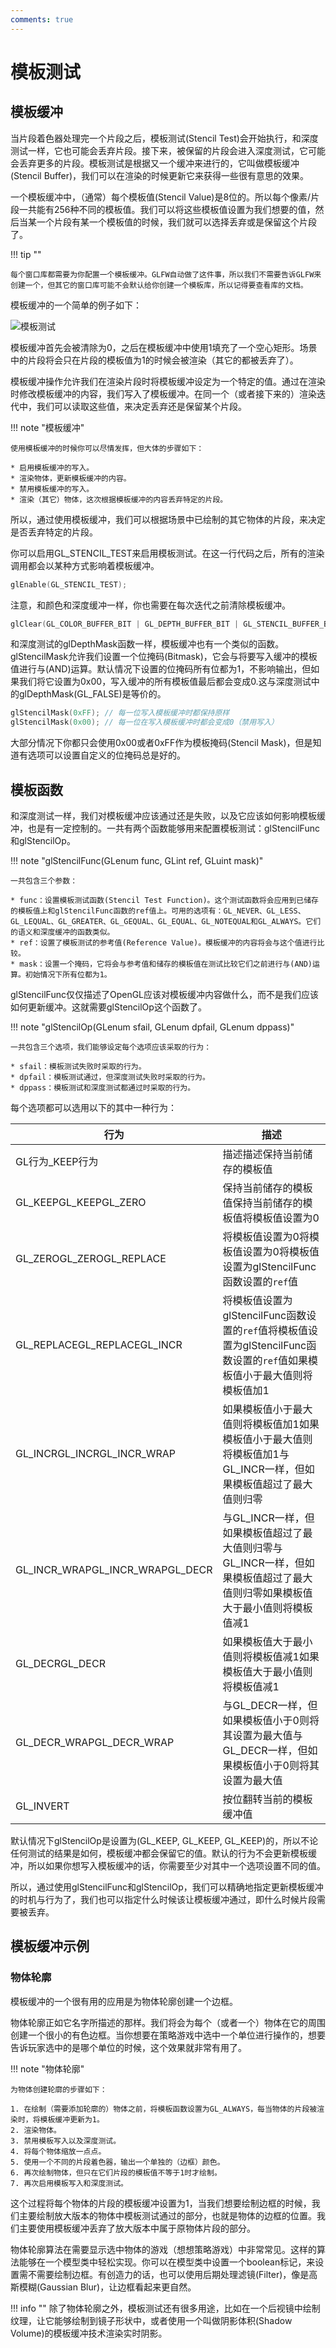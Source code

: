 ```yaml
---
comments: true
---
```


# 模板测试

## 模板缓冲
当片段着色器处理完一个片段之后，模板测试(Stencil Test)会开始执行，和深度测试一样，它也可能会丢弃片段。接下来，被保留的片段会进入深度测试，它可能会丢弃更多的片段。模板测试是根据又一个缓冲来进行的，它叫做模板缓冲(Stencil Buffer)，我们可以在渲染的时候更新它来获得一些很有意思的效果。

一个模板缓冲中，（通常）每个模板值(Stencil Value)是8位的。所以每个像素/片段一共能有256种不同的模板值。我们可以将这些模板值设置为我们想要的值，然后当某一个片段有某一个模板值的时候，我们就可以选择丢弃或是保留这个片段了。

!!! tip ""

    每个窗口库都需要为你配置一个模板缓冲。GLFW自动做了这件事，所以我们不需要告诉GLFW来创建一个，但其它的窗口库可能不会默认给你创建一个模板库，所以记得要查看库的文档。

模板缓冲的一个简单的例子如下：

![模板测试](/assets/images/CG/stencil-test1.png)

模板缓冲首先会被清除为0，之后在模板缓冲中使用1填充了一个空心矩形。场景中的片段将会只在片段的模板值为1的时候会被渲染（其它的都被丢弃了）。

模板缓冲操作允许我们在渲染片段时将模板缓冲设定为一个特定的值。通过在渲染时修改模板缓冲的内容，我们写入了模板缓冲。在同一个（或者接下来的）渲染迭代中，我们可以读取这些值，来决定丢弃还是保留某个片段。

!!! note "模板缓冲"

    使用模板缓冲的时候你可以尽情发挥，但大体的步骤如下：

    * 启用模板缓冲的写入。
    * 渲染物体，更新模板缓冲的内容。
    * 禁用模板缓冲的写入。
    * 渲染（其它）物体，这次根据模板缓冲的内容丢弃特定的片段。
  
所以，通过使用模板缓冲，我们可以根据场景中已绘制的其它物体的片段，来决定是否丢弃特定的片段。

你可以启用GL_STENCIL_TEST来启用模板测试。在这一行代码之后，所有的渲染调用都会以某种方式影响着模板缓冲。

``` c++
glEnable(GL_STENCIL_TEST);
```

注意，和颜色和深度缓冲一样，你也需要在每次迭代之前清除模板缓冲。

```c++
glClear(GL_COLOR_BUFFER_BIT | GL_DEPTH_BUFFER_BIT | GL_STENCIL_BUFFER_BIT);
```

和深度测试的glDepthMask函数一样，模板缓冲也有一个类似的函数。glStencilMask允许我们设置一个位掩码(Bitmask)，它会与将要写入缓冲的模板值进行与(AND)运算。默认情况下设置的位掩码所有位都为1，不影响输出，但如果我们将它设置为0x00，写入缓冲的所有模板值最后都会变成0.这与深度测试中的glDepthMask(GL_FALSE)是等价的。

```c++
glStencilMask(0xFF); // 每一位写入模板缓冲时都保持原样
glStencilMask(0x00); // 每一位在写入模板缓冲时都会变成0（禁用写入）
```

大部分情况下你都只会使用0x00或者0xFF作为模板掩码(Stencil Mask)，但是知道有选项可以设置自定义的位掩码总是好的。

## 模板函数

和深度测试一样，我们对模板缓冲应该通过还是失败，以及它应该如何影响模板缓冲，也是有一定控制的。一共有两个函数能够用来配置模板测试：glStencilFunc和glStencilOp。

!!! note "glStencilFunc(GLenum func, GLint ref, GLuint mask)"

    一共包含三个参数：

    * func：设置模板测试函数(Stencil Test Function)。这个测试函数将会应用到已储存的模板值上和glStencilFunc函数的ref值上。可用的选项有：GL_NEVER、GL_LESS、GL_LEQUAL、GL_GREATER、GL_GEQUAL、GL_EQUAL、GL_NOTEQUAL和GL_ALWAYS。它们的语义和深度缓冲的函数类似。
    * ref：设置了模板测试的参考值(Reference Value)。模板缓冲的内容将会与这个值进行比较。
    * mask：设置一个掩码，它将会与参考值和储存的模板值在测试比较它们之前进行与(AND)运算。初始情况下所有位都为1。

glStencilFunc仅仅描述了OpenGL应该对模板缓冲内容做什么，而不是我们应该如何更新缓冲。这就需要glStencilOp这个函数了。

!!! note "glStencilOp(GLenum sfail, GLenum dpfail, GLenum dppass)"

    一共包含三个选项，我们能够设定每个选项应该采取的行为：

    * sfail：模板测试失败时采取的行为。
    * dpfail：模板测试通过，但深度测试失败时采取的行为。
    * dppass：模板测试和深度测试都通过时采取的行为。

每个选项都可以选用以下的其中一种行为：

| 行为                            | 描述                                                         |
| ------------------------------- | ------------------------------------------------------------ |
| GL行为_KEEP行为                 | 描述描述保持当前储存的模板值                                 |
| GL_KEEPGL_KEEPGL_ZERO           | 保持当前储存的模板值保持当前储存的模板值将模板值设置为0      |
| GL_ZEROGL_ZEROGL_REPLACE        | 将模板值设置为0将模板值设置为0将模板值设置为glStencilFunc函数设置的`ref`值 |
| GL_REPLACEGL_REPLACEGL_INCR     | 将模板值设置为glStencilFunc函数设置的`ref`值将模板值设置为glStencilFunc函数设置的`ref`值如果模板值小于最大值则将模板值加1 |
| GL_INCRGL_INCRGL_INCR_WRAP      | 如果模板值小于最大值则将模板值加1如果模板值小于最大值则将模板值加1与GL_INCR一样，但如果模板值超过了最大值则归零 |
| GL_INCR_WRAPGL_INCR_WRAPGL_DECR | 与GL_INCR一样，但如果模板值超过了最大值则归零与GL_INCR一样，但如果模板值超过了最大值则归零如果模板值大于最小值则将模板值减1 |
| GL_DECRGL_DECR                  | 如果模板值大于最小值则将模板值减1如果模板值大于最小值则将模板值减1 |
| GL_DECR_WRAPGL_DECR_WRAP        | 与GL_DECR一样，但如果模板值小于0则将其设置为最大值与GL_DECR一样，但如果模板值小于0则将其设置为最大值 |
| GL_INVERT                       | 按位翻转当前的模板缓冲值                                     |

默认情况下glStencilOp是设置为(GL_KEEP, GL_KEEP, GL_KEEP)的，所以不论任何测试的结果是如何，模板缓冲都会保留它的值。默认的行为不会更新模板缓冲，所以如果你想写入模板缓冲的话，你需要至少对其中一个选项设置不同的值。

所以，通过使用glStencilFunc和glStencilOp，我们可以精确地指定更新模板缓冲的时机与行为了，我们也可以指定什么时候该让模板缓冲通过，即什么时候片段需要被丢弃。

## 模板缓冲示例

### 物体轮廓

模板缓冲的一个很有用的应用是为物体轮廓创建一个边框。

物体轮廓正如它名字所描述的那样。我们将会为每个（或者一个）物体在它的周围创建一个很小的有色边框。当你想要在策略游戏中选中一个单位进行操作的，想要告诉玩家选中的是哪个单位的时候，这个效果就非常有用了。

!!! note "物体轮廓"

    为物体创建轮廓的步骤如下：

    1. 在绘制（需要添加轮廓的）物体之前，将模板函数设置为GL_ALWAYS，每当物体的片段被渲染时，将模板缓冲更新为1。
    2. 渲染物体。
    3. 禁用模板写入以及深度测试。
    4. 将每个物体缩放一点点。
    5. 使用一个不同的片段着色器，输出一个单独的（边框）颜色。
    6. 再次绘制物体，但只在它们片段的模板值不等于1时才绘制。
    7. 再次启用模板写入和深度测试。

这个过程将每个物体的片段的模板缓冲设置为1，当我们想要绘制边框的时候，我们主要绘制放大版本的物体中模板测试通过的部分，也就是物体的边框的位置。我们主要使用模板缓冲丢弃了放大版本中属于原物体片段的部分。

物体轮廓算法在需要显示选中物体的游戏（想想策略游戏）中非常常见。这样的算法能够在一个模型类中轻松实现。你可以在模型类中设置一个boolean标记，来设置需不需要绘制边框。有创造力的话，也可以使用后期处理滤镜(Filter)，像是高斯模糊(Gaussian Blur)，让边框看起来更自然。

!!! info ""
    除了物体轮廓之外，模板测试还有很多用途，比如在一个后视镜中绘制纹理，让它能够绘制到镜子形状中，或者使用一个叫做阴影体积(Shadow Volume)的模板缓冲技术渲染实时阴影。
